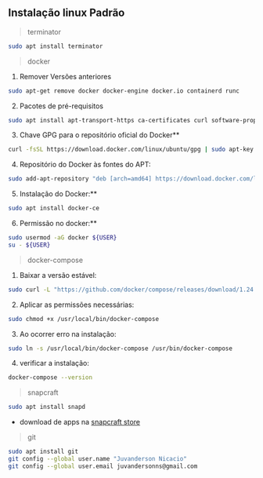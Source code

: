 ## Instalação linux Padrão

> terminator
   ```sh
  sudo apt install terminator
  ```
> docker
  1. Remover Versões anteriores
  ```sh
  sudo apt-get remove docker docker-engine docker.io containerd runc
  ```
  2. Pacotes de pré-requisitos
  ```sh
  sudo apt install apt-transport-https ca-certificates curl software-properties-common
  ```
  3. Chave GPG para o repositório oficial do Docker**
  ```sh
  curl -fsSL https://download.docker.com/linux/ubuntu/gpg | sudo apt-key add -
  ```
  4. Repositório do Docker às fontes do APT:
  ```sh
  sudo add-apt-repository "deb [arch=amd64] https://download.docker.com/linux/ubuntu bionic stable"
  ```
  5. Instalação do Docker:**
  ```sh
  sudo apt install docker-ce
  ```
  6. Permissão no docker:**
  ```sh
  sudo usermod -aG docker ${USER}
  su - ${USER}
  ```
> docker-compose
  1. Baixar a versão estável:
  ```sh
  sudo curl -L "https://github.com/docker/compose/releases/download/1.24.0/docker-compose-$(uname -s)-$(uname -m)" -o                 /usr/local/bin/docker-compose
  ```
  2. Aplicar as permissões necessárias:
  ```sh
  sudo chmod +x /usr/local/bin/docker-compose
  ```
  3. Ao ocorrer erro na instalação:
  ```sh
  sudo ln -s /usr/local/bin/docker-compose /usr/bin/docker-compose
  ```
  4. verificar a instalação:
  ```sh
  docker-compose --version
  ```
> snapcraft
  ```sh
  sudo apt install snapd
  ```
- download de apps na [snapcraft store](https://snapcraft.io/store)
> git
  ```sh
  sudo apt install git
  git config --global user.name "Juvanderson Nicacio"
  git config --global user.email juvandersonns@gmail.com
  ```
